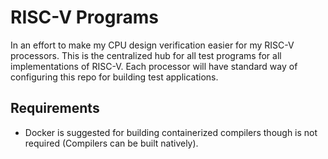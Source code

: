 
# RISC-V Programs

In an effort to make my CPU design verification easier for my RISC-V processors. This is the 
centralized hub for all test programs for all implementations of RISC-V. Each processor will 
have standard way of configuring this repo for building test applications.

## Requirements

- Docker is suggested for building containerized compilers though is not required (Compilers can be built natively).

